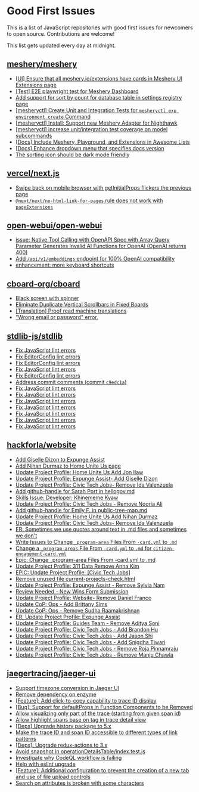 # Good First Issues

This is a list of JavaScript repositories with good first issues for newcomers to open source. Contributions are welcome!

This list gets updated every day at midnight.

## [meshery/meshery](https://github.com/meshery/meshery)

- [[UI] Ensure that all meshery.io/extensions have cards in Meshery UI Extensions page](https://github.com/meshery/meshery/issues/13623)
- [[Test] E2E playwright test for Meshery Dashboard](https://github.com/meshery/meshery/issues/14565)
- [Add support for sort by count for database table in settings registry page](https://github.com/meshery/meshery/issues/13958)
- [[mesheryctl] Create Unit and Integration Tests for `mesheryctl exp environment create` Command](https://github.com/meshery/meshery/issues/12138)
- [[mesheryctl] Install: Support new Meshery Adapter for Nighthawk](https://github.com/meshery/meshery/issues/10371)
- [[mesheryctl] increase unit/integration test coverage on model subcommands](https://github.com/meshery/meshery/issues/14042)
- [[Docs] Include Meshery, Playground, and Extensions in Awesome Lists](https://github.com/meshery/meshery/issues/13426)
- [[Docs] Enhance dropdown menu that specifies docs version](https://github.com/meshery/meshery/issues/9227)
- [The sorting icon should be dark mode friendly](https://github.com/meshery/meshery/issues/13306)

## [vercel/next.js](https://github.com/vercel/next.js)

- [Swipe back on mobile browser with getInitialProps flickers the previous page](https://github.com/vercel/next.js/issues/10465)
- [`@next/next/no-html-link-for-pages` rule does not work with `pageExtensions`](https://github.com/vercel/next.js/issues/53473)

## [open-webui/open-webui](https://github.com/open-webui/open-webui)

- [issue: Native Tool Calling with OpenAPI Spec with Array Query Parameter Generates Invalid AI Functions for OpenAI (OpenAI returns 400)](https://github.com/open-webui/open-webui/issues/14115)
- [Add `/api/v1/embeddings` endpoint for 100% OpenAI compatibility](https://github.com/open-webui/open-webui/issues/8719)
- [enhancement: more keyboard shortcuts](https://github.com/open-webui/open-webui/issues/1008)

## [cboard-org/cboard](https://github.com/cboard-org/cboard)

- [Black screen with spinner](https://github.com/cboard-org/cboard/issues/1871)
- [Eliminate Duplicate Vertical Scrollbars in Fixed Boards](https://github.com/cboard-org/cboard/issues/1867)
- [[Translation] Proof read machine translations](https://github.com/cboard-org/cboard/issues/89)
- ["Wrong email or password" error.](https://github.com/cboard-org/cboard/issues/1847)

## [stdlib-js/stdlib](https://github.com/stdlib-js/stdlib)

- [Fix JavaScript lint errors](https://github.com/stdlib-js/stdlib/issues/7085)
- [Fix EditorConfig lint errors](https://github.com/stdlib-js/stdlib/issues/7084)
- [Fix EditorConfig lint errors](https://github.com/stdlib-js/stdlib/issues/7077)
- [Fix JavaScript lint errors](https://github.com/stdlib-js/stdlib/issues/7070)
- [Fix EditorConfig lint errors](https://github.com/stdlib-js/stdlib/issues/6354)
- [Address commit comments (commit `c9edc1a`)](https://github.com/stdlib-js/stdlib/issues/7049)
- [Fix JavaScript lint errors](https://github.com/stdlib-js/stdlib/issues/7024)
- [Fix JavaScript lint errors](https://github.com/stdlib-js/stdlib/issues/7019)
- [Fix JavaScript lint errors](https://github.com/stdlib-js/stdlib/issues/6993)
- [Fix JavaScript lint errors](https://github.com/stdlib-js/stdlib/issues/6976)
- [Fix JavaScript lint errors](https://github.com/stdlib-js/stdlib/issues/6956)
- [Fix JavaScript lint errors](https://github.com/stdlib-js/stdlib/issues/6704)
- [Fix JavaScript lint errors](https://github.com/stdlib-js/stdlib/issues/6716)

## [hackforla/website](https://github.com/hackforla/website/pull/8156)

- [Add Giselle Dizon to Expunge Assist](https://github.com/hackforla/website/pull/8156)
- [Add Nihan Durmaz to Home Unite Us page](https://github.com/hackforla/website/pull/8149)
- [Update Project Profile: Home Unite Us Add Jon Ilaw](https://github.com/hackforla/website/issues/7954)
- [Update Project Profile: Expunge Assist- Add Giselle Dizon](https://github.com/hackforla/website/issues/7998)
- [Update Project Profile: Civic Tech Jobs- Remove Ida Valenzuela](https://github.com/hackforla/website/pull/8154)
- [Add github-handle for Sarah Port in hellogov.md](https://github.com/hackforla/website/issues/7402)
- [Skills Issue: Developer: Khinememe Kyaw](https://github.com/hackforla/website/issues/7894)
- [Update Project Profile: Civic Tech Jobs - Remove Nooria Ali](https://github.com/hackforla/website/issues/8070)
- [Add github-handle for Emily F. in public-tree-map.md](https://github.com/hackforla/website/issues/7792)
- [Update Project Profile: Home Unite Us Add Nihan Durmaz](https://github.com/hackforla/website/issues/7956)
- [Update Project Profile: Civic Tech Jobs- Remove Ida Valenzuela](https://github.com/hackforla/website/issues/7996)
- [ER: Sometimes we use quotes around text in .md files and sometimes we don't](https://github.com/hackforla/website/issues/7540)
- [Write Issues to Change `_program-area` Files From `-card.yml` to `.md`](https://github.com/hackforla/website/issues/7383)
- [Change a `_program-areas` File From `-card.yml` to `.md` for `citizen-engagement-card.yml`](https://github.com/hackforla/website/issues/7425)
- [Epic: Change _program-area Files From -card.yml to .md](https://github.com/hackforla/website/issues/7424)
- [Update Project Profile: 311 Data Remove Anna Kim](https://github.com/hackforla/website/pull/8057)
- [EPIC: Update Project Profile: [Civic Tech Jobs]](https://github.com/hackforla/website/issues/8123)
- [Remove unused file current-projects-check.html](https://github.com/hackforla/website/issues/7780)
- [Update Project Profile: Expunge Assist - Remove Sylvia Nam](https://github.com/hackforla/website/issues/8117)
- [Review Needed - New Wins Form Submission](https://github.com/hackforla/website/issues/8145)
- [Update Project Profile: Website- Remove Daniel Franco](https://github.com/hackforla/website/issues/8122)
- [Update CoP: Ops - Add Brittany Sims](https://github.com/hackforla/website/issues/8120)
- [Update CoP: Ops - Remove Sudha Raamakrishnan](https://github.com/hackforla/website/issues/8119)
- [ER: Update Project Profile: Expunge Assist](https://github.com/hackforla/website/issues/8087)
- [Update Project Profile: Guides Team - Remove Aditya Soni](https://github.com/hackforla/website/issues/8113)
- [Update Project Profile: Civic Tech Jobs - Add Brandon Hu](https://github.com/hackforla/website/issues/8112)
- [Update Project Profile: Civic Tech Jobs - Add Jason Shi](https://github.com/hackforla/website/issues/8111)
- [Update Project Profile: Civic Tech Jobs - Add Snigdha Tiwari](https://github.com/hackforla/website/issues/8110)
- [Update Project Profile: Civic Tech Jobs - Remove Roja Pinnamraju](https://github.com/hackforla/website/issues/8109)
- [Update Project Profile: Civic Tech Jobs - Remove Manju Chawla](https://github.com/hackforla/website/issues/8108)

## [jaegertracing/jaeger-ui](https://github.com/jaegertracing/jaeger-ui)

- [Support timezone conversion in Jaeger UI](https://github.com/jaegertracing/jaeger-ui/issues/777)
- [Remove dependency on enzyme](https://github.com/jaegertracing/jaeger-ui/issues/1668)
- [[Feature]: Add click-to-copy capability to trace ID display](https://github.com/jaegertracing/jaeger-ui/issues/2813)
- [[Bug]: Support for defaultProps in Function Components to be Removed](https://github.com/jaegertracing/jaeger-ui/issues/2596)
- [Allow visualizing only part of the trace (starting from given span id)](https://github.com/jaegertracing/jaeger-ui/issues/255)
- [Allow highlight spans base on tag in trace detail view](https://github.com/jaegertracing/jaeger-ui/issues/651)
- [[Deps] Upgrade history package to 5.x](https://github.com/jaegertracing/jaeger-ui/issues/2531)
- [Make the trace ID and span ID accessible to different types of link patterns](https://github.com/jaegertracing/jaeger-ui/issues/578)
- [[Deps]: Upgrade redux-actions to 3.x](https://github.com/jaegertracing/jaeger-ui/issues/1260)
- [Avoid snapshot in operationDetailsTable/index.test.js](https://github.com/jaegertracing/jaeger-ui/issues/2659)
- [Investigate why CodeQL workflow is failing](https://github.com/jaegertracing/jaeger-ui/issues/2649)
- [Help with eslint upgrade](https://github.com/jaegertracing/jaeger-ui/issues/2272)
- [[Feature]: Additional configuration to prevent the creation of a new tab and use of file upload controls](https://github.com/jaegertracing/jaeger-ui/issues/1211)
- [Search on attributes is broken with some characters](https://github.com/jaegertracing/jaeger-ui/issues/633)

